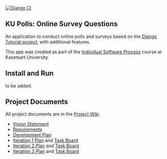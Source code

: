 [![Django CI](https://github.com/ReggieReo/ku-polls/actions/workflows/django.yml/badge.svg)](https://github.com/ReggieReo/ku-polls/actions/workflows/django.yml)
## KU Polls: Online Survey Questions 

An application to conduct online polls and surveys based
on the [Django Tutorial project][django-tutorial], with
additional features.

This app was created as part of the [Individual Software Process](
https://cpske.github.io/ISP) course at Kasetsart University.

## Install and Run

to be added.

## Project Documents

All project documents are in the [Project Wiki](../../wiki/Home).

- [Vision Statement](../../wiki/Vision%20Statement)
- [Requirements](../../wiki/Requirements)
- [Development Plan](../../wiki/Development%20Plan)
- [Iteration 1 Plan](../../wiki/Iteration%201%20Plan) and [Task Board](https://github.com/users/ReggieReo/projects/1/views/2)
- [Iteration 2 Plan](../../wiki/Iteration%202%20Plan) and [Task Board](https://github.com/users/ReggieReo/projects/1/views/3)
- [Iteration 3 Plan](../../wiki/Iteration%203%20Plan) and [Task Board](https://github.com/users/ReggieReo/projects/1/views/4)

[django-tutorial]: (https://developer.mozilla.org/en-US/docs/Learn/Server-side/Django/Tutorial_local_library_website)
